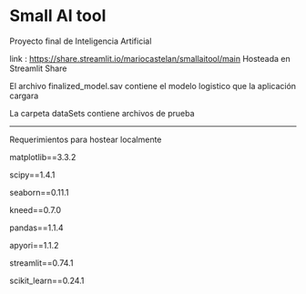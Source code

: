 # Small AI tool
Proyecto final de Inteligencia Artificial 

link : https://share.streamlit.io/mariocastelan/smallaitool/main
Hosteada en Streamlit Share

El archivo finalized_model.sav contiene el modelo logistico que la aplicación cargara

La carpeta dataSets contiene archivos de prueba

---
Requerimientos para hostear localmente


matplotlib==3.3.2


scipy==1.4.1


seaborn==0.11.1


kneed==0.7.0


pandas==1.1.4


apyori==1.1.2


streamlit==0.74.1


scikit_learn==0.24.1


